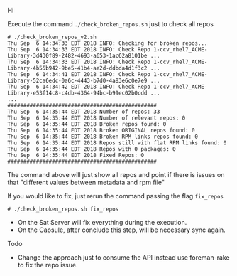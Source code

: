 Hi

Execute the command `./check_broken_repos.sh` just to check all repos
```
# ./check_broken_repos_v2.sh 
Thu Sep  6 14:34:33 EDT 2018 INFO: Checking for broken repos...
Thu Sep  6 14:34:33 EDT 2018 INFO: Check Repo 1-ccv_rhel7_ACME-Library-3d430f89-2482-4693-a653-1ac62a8101be ...
Thu Sep  6 14:34:33 EDT 2018 INFO: Check Repo 1-ccv_rhel7_ACME-Library-4b55b942-9be5-41b4-ae2d-ddbda4d1f3c2 ...
Thu Sep  6 14:34:41 EDT 2018 INFO: Check Repo 1-ccv_rhel7_ACME-Library-52ca6edc-0a6c-4443-b7d0-4a83e6c0e7e9 ...
Thu Sep  6 14:34:42 EDT 2018 INFO: Check Repo 1-ccv_rhel7_ACME-Library-e53f14c8-c4db-4364-94bc-b99ec02b0cdd ...
...
###############################################
Thu Sep  6 14:35:44 EDT 2018 Number of repos: 33
Thu Sep  6 14:35:44 EDT 2018 Number of relevant repos: 0
Thu Sep  6 14:35:44 EDT 2018 Broken repos found: 0
Thu Sep  6 14:35:44 EDT 2018 Broken ORIGINAL repos found: 0
Thu Sep  6 14:35:44 EDT 2018 Broken RPM links repos found: 0
Thu Sep  6 14:35:44 EDT 2018 Repos still with flat RPM links found: 0
Thu Sep  6 14:35:44 EDT 2018 Repos with 0 packages: 0
Thu Sep  6 14:35:44 EDT 2018 Fixed Repos: 0
###############################################
```
The command above will just show all repos and point if there is issues on that "different values between metadata and rpm file"

If you would like to fix, just rerun the command passing the flag `fix_repos`

```
# ./check_broken_repos.sh fix_repos
```


- On the Sat Server will fix everything during the execution.
- On the Capsule, after conclude this step, will be necessary sync again.

Todo
  - Change the approach just to consume the API instead use foreman-rake to fix the repo issue.
